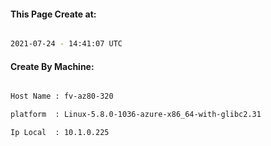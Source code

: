 
   
#### This Page Create at:

```bash

2021-07-24 - 14:41:07 UTC

```

#### Create By Machine:

```bash

Host Name : fv-az80-320

platform  : Linux-5.8.0-1036-azure-x86_64-with-glibc2.31

Ip Local  : 10.1.0.225

```

